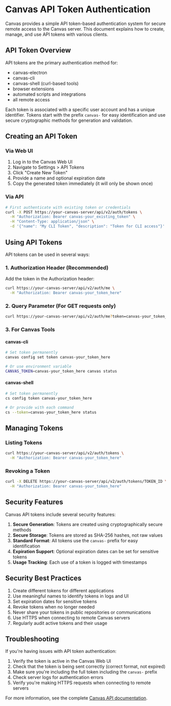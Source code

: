 # Canvas API Token Authentication

Canvas provides a simple API token-based authentication system for secure remote access to the Canvas server. This document explains how to create, manage, and use API tokens with various clients.

## API Token Overview

API tokens are the primary authentication method for:
- canvas-electron
- canvas-cli
- canvas-shell (curl-based tools)
- browser extensions
- automated scripts and integrations
- all remote access

Each token is associated with a specific user account and has a unique identifier. Tokens start with the prefix `canvas-` for easy identification and use secure cryptographic methods for generation and validation.

## Creating an API Token

### Via Web UI

1. Log in to the Canvas Web UI
2. Navigate to Settings > API Tokens
3. Click "Create New Token"
4. Provide a name and optional expiration date
5. Copy the generated token immediately (it will only be shown once)

### Via API

```bash
# First authenticate with existing token or credentials
curl -X POST https://your-canvas-server/api/v2/auth/tokens \
  -H "Authorization: Bearer canvas-your_existing_token" \
  -H "Content-Type: application/json" \
  -d '{"name": "My CLI Token", "description": "Token for CLI access"}'
```

## Using API Tokens

API tokens can be used in several ways:

### 1. Authorization Header (Recommended)

Add the token in the Authorization header:

```bash
curl https://your-canvas-server/api/v2/auth/me \
  -H "Authorization: Bearer canvas-your_token_here"
```

### 2. Query Parameter (For GET requests only)

```bash
curl https://your-canvas-server/api/v2/auth/me?token=canvas-your_token_here
```

### 3. For Canvas Tools

#### canvas-cli

```bash
# Set token permanently
canvas config set token canvas-your_token_here

# Or use environment variable
CANVAS_TOKEN=canvas-your_token_here canvas status
```

#### canvas-shell

```bash
# Set token permanently
cs config token canvas-your_token_here

# Or provide with each command
cs --token=canvas-your_token_here status
```

## Managing Tokens

### Listing Tokens

```bash
curl https://your-canvas-server/api/v2/auth/tokens \
  -H "Authorization: Bearer canvas-your_token_here"
```

### Revoking a Token

```bash
curl -X DELETE https://your-canvas-server/api/v2/auth/tokens/TOKEN_ID \
  -H "Authorization: Bearer canvas-your_token_here"
```

## Security Features

Canvas API tokens include several security features:

1. **Secure Generation**: Tokens are created using cryptographically secure methods
2. **Secure Storage**: Tokens are stored as SHA-256 hashes, not raw values
3. **Standard Format**: All tokens use the `canvas-` prefix for easy identification
4. **Expiration Support**: Optional expiration dates can be set for sensitive tokens
5. **Usage Tracking**: Each use of a token is logged with timestamps

## Security Best Practices

1. Create different tokens for different applications
2. Use meaningful names to identify tokens in logs and UI
3. Set expiration dates for sensitive tokens
4. Revoke tokens when no longer needed
5. Never share your tokens in public repositories or communications
6. Use HTTPS when connecting to remote Canvas servers
7. Regularly audit active tokens and their usage

## Troubleshooting

If you're having issues with API token authentication:

1. Verify the token is active in the Canvas Web UI
2. Check that the token is being sent correctly (correct format, not expired)
3. Make sure you're including the full token including the `canvas-` prefix
4. Check server logs for authentication errors
5. Verify you're making HTTPS requests when connecting to remote servers

For more information, see the complete [Canvas API documentation](./api.md). 
